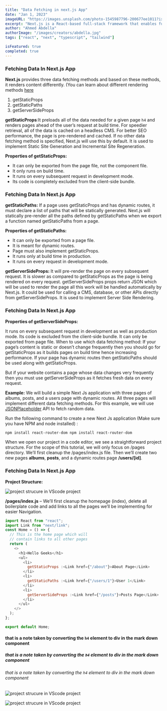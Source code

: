 ```yaml
---
title: "Data Fetching in next.js App"
date: "Jan 1, 2023"
imageURL: "https://images.unsplash.com/photo-1545987796-200677ee1011?ixlib=rb-4.0.3&ixid=MnwxMjA3fDB8MHxwaG90by1wYWdlfHx8fGVufDB8fHx8&auto=format&fit=crop&w=1170&q=80"
excerpt: "Next.js is a React-based full-stack framework that enables functionalities like pre-rendering of web pages. Unlike traditional react app where the entire app is loaded on the client, Next.js allow the web page to be rendered on the server, which is great for performance and SEO. You can learn more about Next.js"
author: "Ahmed Abdella"
authorImage: "/images/creators/abdella.jpg"
tags: ["react", "next", "typescript", "tailwind"]

isFeatured: true
completed: true
---
```


### Fetching Data In Next.js App

**Next.js** provides three data fetching methods and based on these methods, it renders content differently. (You can learn about different rendering methods [here](https://nextjs.org/docs/basic-features/data-fetching/overview)

1. getStaticProps
2. getStaticPaths
3. getServerSideProps

**getStaticProps**:It preloads all of the data needed for a given page `h4` and renders pages ahead of the user’s request at build time. For speedier retrieval, all of the data is cached on a headless CMS. For better SEO performance, the page is pre-rendered and cached. If no other data fetching method is specified, Next.js will use this by default. It is used to implement Static Site Generation and Incremental Site Regeneration.

**Properties of getStaticProps:**

- It can only be exported from the page file, not the component file.
- It only runs on build time.
- It runs on every subsequent request in development mode.
- Its code is completely excluded from the client-side bundle.

### Fetching Data In Next.js App

**getStaticPaths:** If a page uses getStaticProps and has dynamic routes, it must declare a list of paths that will be statically generated. Next.js will statically pre-render all the paths defined by getStaticPaths when we export a function named getStaticPaths from a page.

**Properties of getStaticPaths:**

- It can only be exported from a page file.
- It is meant for dynamic routes.
- Page must also implement getStaticProps.
- It runs only at build time in production.
- It runs on every request in development mode.

**getServerSideProps:** It will pre-render the page on every subsequent request. It is slower as compared to getStaticProps as the page is being rendered on every request. getServerSideProps props return JSON which will be used to render the page all this work will be handled automatically by Next.js. It could be used for calling a CMS, database, or other APIs directly from getServerSideProps. It is used to implement Server Side Rendering.

### Fetching Data In Next.js App

**Properties of getServerSideProps:**

It runs on every subsequent request in development as well as production mode.
Its code is excluded from the client-side bundle.
It can only be exported from page file.
When to use which data fetching method: If your page’s content is static or doesn’t change frequently then you should go for getStaticProps as it builds pages on build time hence increasing performance. If your page has dynamic routes then getStaticPaths should be used along with getStaticProps.

But if your website contains a page whose data changes very frequently then you must use getServerSideProps as it fetches fresh data on every request.

**Example:** We will build a simple Next Js application with three pages of albums, posts, and a users page with dynamic routes. All three pages will implement different data fetching methods. For this example, we will use [JSONPlaceholder](https://jsonplaceholder.typicode.com/) API to fetch random data.

Run the following command to create a new Next Js application (Make sure you have NPM and node installed) :

```bash
npm install react-router-dom npm install react-router-dom
```

When we open our project in a code editor, we see a straightforward project structure. For the scope of this tutorial, we will only focus on /pages directory. We’ll first cleanup the /pages/index.js file. Then we’ll create two new pages **albums**, **posts**, and a dynamic routes page **/users/[id]**.

### Fetching Data In Next.js App

**Project Structure:**

![project strucure in VScode project](https://media.geeksforgeeks.org/wp-content/uploads/20220401164247/filestructure-184x300.png "project structure")

**/pages/index.js** – We’ll first cleanup the homepage (index), delete all boilerplate code and add links to all the pages we’ll be implementing for easier Navigation.

```javascript
import React from "react";
import Link from "next/link";
const Home = () => {
  // This is the home page which will
  // contain links to all other pages
  return (
    <>
      <h1>Hello Geeks</h1>
      <ul>
        <li>
          getStaticProps :<Link href={"/about"}>About Page</Link>
        </li>
        <li>
          getStaticPaths :<Link href={"/users/1"}>User 1</Link>
        </li>
        <li>
          getServerSideProps :<Link href={"/posts"}>Posts Page</Link>
        </li>
      </ul>
    </>
  );
};

export default Home;
```

#### that is a note taken by converting the `h4` element to div in the mark down component

##### that is a note taken by converting the `h4` element to div in the mark down component

###### that is a note taken by converting the `h4` element to div in the mark down component

![project strucure in VScode project](https://nextjs.org/static/images/learn/create-nextjs-app/welcome-to-nextjs.png "project structure")

![project strucure in VScode project](https://www.digitalcitizen.life/wp-content/uploads/2020/10/png_jpg_screenshot_5.png.webp "project structure")
